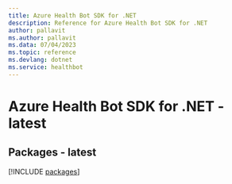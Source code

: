 ```yaml
---
title: Azure Health Bot SDK for .NET
description: Reference for Azure Health Bot SDK for .NET
author: pallavit
ms.author: pallavit
ms.data: 07/04/2023
ms.topic: reference
ms.devlang: dotnet
ms.service: healthbot
---
```

# Azure Health Bot SDK for .NET - latest
## Packages - latest
[!INCLUDE [packages](health-bot-index.md)]
